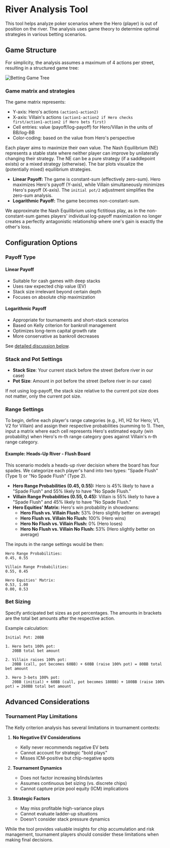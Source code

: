 # River Analysis Tool

This tool helps analyze poker scenarios where the Hero (player) is out of position on the river. The analysis uses game theory to determine optimal strategies in various betting scenarios.

## Game Structure

For simplicity, the analysis assumes a maximum of 4 actions per street, resulting in a structured game tree:

![Betting Game Tree](/river/assets/game_tree.svg)

### Game matrix and strategies

The game matrix represents:
- Y-axis: Hero's actions `(action1-action2)`
- X-axis: Villain's actions `(action1-action2 if Hero checks first/action1-action2 if Hero bets first)`
- Cell entries: value (payoff/log-payoff) for Hero/Villan in the units of BB/log-BB
- Color-coding: based on the value from Hero's perspective

Each player aims to maximize their own value. The Nash Equilibrium (NE) represents a stable state where neither player can improve by unilaterally changing their strategy. The NE can be a pure strategy (if a saddlepoint exists) or a mixed strategy (otherwise). The bar plots visualize the (potentially mixed) equilibrium strategies.

*   **Linear Payoff:** The game is constant-sum (effectively zero-sum). Hero maximizes Hero's payoff (Y-axis), while Villain simultaneously minimizes Hero's payoff (X-axis). The `initial pot/2` adjustment simplifies the zero-sum analysis.
*   **Logarithmic Payoff:** The game becomes non-constant-sum.

We approximate the Nash Equilibrium using fictitious play, as in the non-constant-sum games players' individual log-payoff maximization no longer creates a perfectly antagonistic relationship where one's gain is exactly the other's loss.

## Configuration Options

### Payoff Type

#### Linear Payoff
- Suitable for cash games with deep stacks
- Uses raw expected chip value (EV)
- Stack size irrelevant beyond certain depth
- Focuses on absolute chip maximization

#### Logarithmic Payoff
- Appropriate for tournaments and short-stack scenarios
- Based on Kelly criterion for bankroll management
- Optimizes long-term capital growth rate
- More conservative as bankroll decreases

See [detailed discussion below](#advanced-considerations).

### Stack and Pot Settings
- **Stack Size**: Your current stack before the street (before river in our case)
- **Pot Size**: Amount in pot before the street (before river in our case)

If not using log-payoff, the stack size relative to the current pot size does not matter, only the current pot size.

### Range Settings

To begin, define each player's range categories (e.g., H1, H2 for Hero; V1, V2 for Villain) and assign their respective probabilities (summing to 1). Then, input a matrix where each cell represents Hero's estimated equity (win probability) when Hero's m-th range category goes against Villain's n-th range category.

#### Example: Heads-Up River - Flush Board

This scenario models a heads-up river decision where the board has four spades. We categorize each player's hand into two types: "Spade Flush" (Type 1) or "No Spade Flush" (Type 2).

*   **Hero Range Probabilities (0.45, 0.55):** Hero is 45% likely to have a "Spade Flush" and 55% likely to have "No Spade Flush."
*   **Villain Range Probabilities (0.55, 0.45):** Villain is 55% likely to have a "Spade Flush" and 45% likely to have "No Spade Flush."
*   **Hero Equities' Matrix:** Hero's win probability in showdowns:
    *   **Hero Flush vs. Villain Flush:** 53% (Hero slightly better on average)
    *   **Hero Flush vs. Villain No Flush:** 100% (Hero wins)
    *   **Hero No Flush vs. Villain Flush:** 0% (Hero loses)
    *   **Hero No Flush vs. Villain No Flush:** 53% (Hero slightly better on average)

The inputs in the range settings would be then:

```
Hero Range Probabilities:
0.45, 0.55

Villain Range Probabilities:
0.55, 0.45

Hero Equities' Matrix:
0.53, 1.00
0.00, 0.53
```

### Bet Sizing
Specify anticipated bet sizes as pot percentages. The amounts in brackets are the total bet amounts after the respective action.

Example calculation:
```
Initial Pot: 20BB

1. Hero bets 100% pot: 
   20BB total bet amount

2. Villain raises 100% pot:
   20BB (call, pot becomes 60BB) + 60BB (raise 100% pot) = 80BB total bet amount

3. Hero 3-bets 100% pot:
   20BB (initial) + 60BB (call, pot becomes 180BB) + 180BB (raise 100% pot) = 260BB total bet amount
```

## Advanced Considerations

### Tournament Play Limitations

The Kelly criterion analysis has several limitations in tournament contexts:

1. **No Negative EV Considerations**
   - Kelly never recommends negative EV bets
   - Cannot account for strategic "bold plays"
   - Misses ICM-positive but chip-negative spots

2. **Tournament Dynamics**
   - Does not factor increasing blinds/antes
   - Assumes continuous bet sizing (vs. discrete chips)
   - Cannot capture prize pool equity (ICM) implications

3. **Strategic Factors**
   - May miss profitable high-variance plays
   - Cannot evaluate ladder-up situations
   - Doesn't consider stack pressure dynamics

While the tool provides valuable insights for chip accumulation and risk management, tournament players should consider these limitations when making final decisions.
